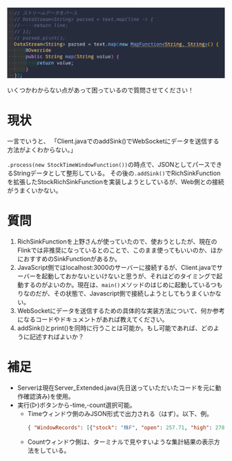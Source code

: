 ![alt text](image.png)

いくつかわからない点があって困っているので質問させてください！

# 現状

一言でいうと、
「Client.javaでのaddSink()でWebSocketにデータを送信する方法がよくわからない。」

`.process(new StockTimeWindowFunction())`の時点で、JSONとしてパースできるStringデータとして整形している。
その後の`.addSink()`でRichSinkFunctionを拡張したStockRichSinkFunctionを実装しようとしているが、Web側との接続がうまくいかない。

# 質問

1. RichSinkFunctionを上野さんが使っていたので、使おうとしたが、現在のFlinkでは非推奨になっているとのことで、このまま使ってもいいのか、ほかにおすすめのSinkFunctionがあるか。
2. JavaScript側ではlocalhost:3000のサーバーに接続するが、Client.javaでサーバーを起動しておかないといけないと思うが、それはどのタイミングで起動するのがよいのか。現在は、`main()`メソッドのはじめに起動しているつもりなのだが、その状態で、Javascript側で接続しようとしてもうまくいかない。
3. WebSocketにデータを送信するための具体的な実装方法について、何か参考になるコードやドキュメントがあれば教えてください。
4. addSink()とprint()を同時に行うことは可能か。もし可能であれば、どのように記述すればよいか？

# 補足

- Serverは現在Server_Extended.java(先日送っていただいたコードを元に動作確認済み)を使用。
- 実行(▷)ボタンから-time,-count選択可能。
  - Timeウィンドウ側のみJSON形式で出力される（はず）。以下、例。
      ```json
      { "WindowRecords": [{"stock": "株F", "open": 257.71, "high": 278.06, "low": 238.07, "close": 277.08, "timestamp": 16:43:54.68},{"stock": "株U", "open": 251.02, "high": 265.39, "low": 185.46, "close": 192.27, "timestamp": 16:43:55.18},{"stock": "株E", "open": 66.9, "high": 84.61, "low": 60.77, "close": 62.5, "timestamp": 16:43:55.68}],"AggregateRecords": [{"stock": "株F", "Ave": 277.08, "Max": 277.08, "Min": 277.08, "Std": 0.00},{"stock": "株E", "Ave": 62.50, "Max": 62.50, "Min": 62.50, "Std": 0.00},{"stock": "株U", "Ave": 192.27, "Max": 192.27, "Min": 192.27, "Std": 0.00}]}
      ```
  - Countウィンドウ側は、ターミナルで見やすいような集計結果の表示方法をしている。